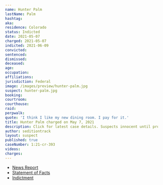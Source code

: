 ```yaml
---
name: Hunter Palm
lastName: Palm
hashtag:
aka:
residence: Colorado
status: Indicted
date: 2021-05-07
charged: 2021-05-07
indicted: 2021-06-09
convicted:
sentenced:
dismissed:
deceased:
age:
occupation:
affiliations:
jurisdiction: Federal
image: /images/preview/hunter-palm.jpg
suspect: hunter-palm.jpg
booking:
courtroom:
courthouse:
raid:
perpwalk:
quote: 'I think I like my new dining room. I pay for it.'
title: Hunter Palm charged on May 7, 2021
description: Click for latest case details. Suspects innocent until proven guilty.
author: seditiontrack
layout: suspect
published: true
caseNumber: 1:21-cr-393
videos:
charges:
---
```

- [News Report](https://www.9news.com/article/news/crime/colorado-resident-hunter-palm-capitol-riot-charges/73-ce910300-7d95-4c50-b4a1-125303239381)
- [Statement of Facts](https://www.justice.gov/usao-dc/case-multi-defendant/file/1394516/download)
- [Indictment](https://www.justice.gov/usao-dc/case-multi-defendant/file/1413576/download)
